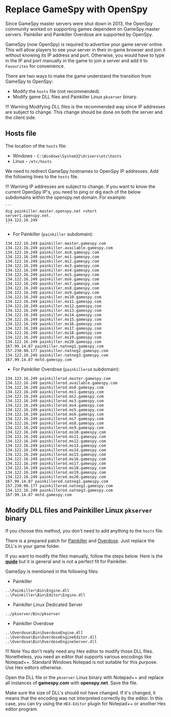 # Replace GameSpy with OpenSpy

Since GameSpy master servers were shut down in 2013, the OpenSpy community worked on supporting games dependent on GameSpy master servers. Painkiller and Painkiller Overdose are supported by OpenSpy.

GameSpy (now OpenSpy) is required to advertise your game server online. This will allow players to see your server in their in-game browser and join it without knowing its IP address and port. Otherwise, you would have to type in the IP and port manually in the game to join a server and add it to `Favourites` for convenience.

There are two ways to make the game understand the transition from GameSpy to OpenSpy:

* Modify the `hosts` file (not recommended).
* Modify game DLL files and Painkiller Linux `pkserver` binary.

!!! Warning
    Modifying DLL files is the recommended way since IP addresses are subject to change.
    This change should be done on both the server and the client side.

## Hosts file

The location of the `hosts` file:

* Windows - `C:\Windows\System32\drivers\etc\hosts`
* Linux - `/etc/hosts`

We need to redirect GameSpy hostnames to OpenSpy IP addresses. Add the following lines to the `hosts` file.

!!! Warning
    IP addresses are subject to change. If you want to know the current OpenSpy IP's, you need to ping or dig each of the below subdomains within the openspy.net domain. For example:

    ```
    dig painkiller.master.openspy.net +short
    server1.openspy.net.
    134.122.16.249
    ```

* For Painkiller (`painkiller` subdomain):

```
134.122.16.249 painkiller.master.gamespy.com
134.122.16.249 painkiller.available.gamespy.com
134.122.16.249 painkiller.ms0.gamespy.com
134.122.16.249 painkiller.ms1.gamespy.com
134.122.16.249 painkiller.ms2.gamespy.com
134.122.16.249 painkiller.ms3.gamespy.com
134.122.16.249 painkiller.ms4.gamespy.com
134.122.16.249 painkiller.ms5.gamespy.com
134.122.16.249 painkiller.ms6.gamespy.com
134.122.16.249 painkiller.ms7.gamespy.com
134.122.16.249 painkiller.ms8.gamespy.com
134.122.16.249 painkiller.ms9.gamespy.com
134.122.16.249 painkiller.ms10.gamespy.com
134.122.16.249 painkiller.ms11.gamespy.com
134.122.16.249 painkiller.ms12.gamespy.com
134.122.16.249 painkiller.ms13.gamespy.com
134.122.16.249 painkiller.ms14.gamespy.com
134.122.16.249 painkiller.ms15.gamespy.com
134.122.16.249 painkiller.ms16.gamespy.com
134.122.16.249 painkiller.ms17.gamespy.com
134.122.16.249 painkiller.ms18.gamespy.com
134.122.16.249 painkiller.ms19.gamespy.com
134.122.16.249 painkiller.ms20.gamespy.com
167.99.14.87 painkiller.natneg1.gamespy.com
157.230.90.177 painkiller.natneg2.gamespy.com
134.122.16.249 painkiller.natneg3.gamespy.com
167.99.14.87 motd.gamespy.com
```

* For Painkiller Overdose (`painkillerod` subdomain):

```
134.122.16.249 painkillerod.master.gamespy.com
134.122.16.249 painkillerod.available.gamespy.com
134.122.16.249 painkillerod.ms0.gamespy.com
134.122.16.249 painkillerod.ms1.gamespy.com
134.122.16.249 painkillerod.ms2.gamespy.com
134.122.16.249 painkillerod.ms3.gamespy.com
134.122.16.249 painkillerod.ms4.gamespy.com
134.122.16.249 painkillerod.ms5.gamespy.com
134.122.16.249 painkillerod.ms6.gamespy.com
134.122.16.249 painkillerod.ms7.gamespy.com
134.122.16.249 painkillerod.ms8.gamespy.com
134.122.16.249 painkillerod.ms9.gamespy.com
134.122.16.249 painkillerod.ms10.gamespy.com
134.122.16.249 painkillerod.ms11.gamespy.com
134.122.16.249 painkillerod.ms12.gamespy.com
134.122.16.249 painkillerod.ms13.gamespy.com
134.122.16.249 painkillerod.ms14.gamespy.com
134.122.16.249 painkillerod.ms15.gamespy.com
134.122.16.249 painkillerod.ms16.gamespy.com
134.122.16.249 painkillerod.ms17.gamespy.com
134.122.16.249 painkillerod.ms18.gamespy.com
134.122.16.249 painkillerod.ms19.gamespy.com
134.122.16.249 painkillerod.ms20.gamespy.com
167.99.14.87 painkillerod.natneg1.gamespy.com
157.230.90.177 painkillerod.natneg2.gamespy.com
134.122.16.249 painkillerod.natneg3.gamespy.com
167.99.14.87 motd.gamespy.com
```

## Modify DLL files and Painkiller Linux `pkserver` binary

If you choose this method, you don't need to add anything to the `hosts` file.

There is a prepared patch for [Painkiller](https://www.moddb.com/games/painkiller/downloads/painkiller-164-multiplayer-gamespy-fix) and [Overdose](https://www.moddb.com/games/painkiller-overdose/downloads/painkiller-overdose-gamespy-fix). Just replace the DLL's in your game folder.

If you want to modify the files manually, follow the steps below. Here is the [**guide**](http://beta.openspy.net/en/howto/generic/painkiller) but it is general and is not a perfect fit for Painkiller.

GameSpy is mentioned in the following files:

* Painkiller

```
..\Painkiller\Bin\Engine.dll
..\Painkiller\Bin\Editor\Engine.dll
```

* Painkiller Linux Dedicated Server

```
../pkserver/Bin/pkserver
```

* Painkiller Overdose

```
..\Overdose\Bin\OverdoseEngine.dll
..\Overdose\Bin\OverdoseEngineEditor.dll
..\Overdose\Bin\OverdoseEngineServer.dll
```

!!! Note
    You don't really need any Hex editor to modify those DLL files. Nonetheless, you need an editor that supports various encodings like Notepad++. Standard Windows Notepad is not suitable for this purpose. Use Hex editors otherwise.

Open the DLL file or the `pkserver` Linux binary with Notepad++ and replace all instances of **gamespy.com** with **openspy.net**. Save the file.

Make sure the size of DLL's should not have changed. If it's changed, it means that the encoding was not interpreted correctly by the editor. In this case, you can try using the `HEX-Editor` plugin for Notepad++ or another Hex editor program.
